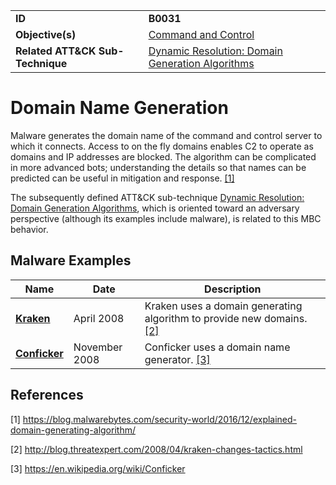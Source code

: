 |||
|---------|------------------------|
|**ID**|**B0031**|
|**Objective(s)**|[Command and Control](https://github.com/MBCProject/mbc-markdown/tree/master/command-and-control)|
|**Related ATT&CK Sub-Technique**|[Dynamic Resolution: Domain Generation Algorithms](https://attack.mitre.org/techniques/T1568/002/)|

Domain Name Generation
======================
Malware generates the domain name of the command and control server to which it connects. Access to on the fly domains enables C2 to operate as domains and IP addresses are blocked. The algorithm can be complicated in more advanced bots; understanding the details so that names can be predicted can be useful in mitigation and response. [[1]](#1)

The subsequently defined ATT&CK sub-technique [Dynamic Resolution: Domain Generation Algorithms](https://attack.mitre.org/techniques/T1568/002/), which is oriented toward an adversary perspective (although its examples include malware), is related to this MBC behavior.

Malware Examples
----------------
|Name|Date|Description|
|-----------------------------|--------|-----------------------------|
|[**Kraken**](https://github.com/MBCProject/mbc-markdown/blob/master/xample-malware/kraken.md) | April 2008 | Kraken uses a domain generating algorithm to provide new domains. [[2]](#2)|
|[**Conficker**](https://github.com/MBCProject/mbc-markdown/blob/master/xample-malware/conficker.md)| November 2008| Conficker uses a domain name generator. [[3]](#3)

References
----------
<a name="1">[1]</a> https://blog.malwarebytes.com/security-world/2016/12/explained-domain-generating-algorithm/

<a name="2">[2]</a> http://blog.threatexpert.com/2008/04/kraken-changes-tactics.html

<a name="3">[3]</a> https://en.wikipedia.org/wiki/Conficker